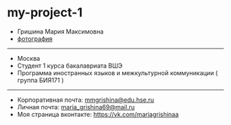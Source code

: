 # my-project-1
- Гришина Мария Максимовна
- [фотография](https://pp.userapi.com/c841238/v841238571/3f922/y-pkoaFyM3U.jpg)
***********
- Москва
- Студент 1 курса бакалавриата ВШЭ
- Программа иностранных языков и межкультурной коммуникации ( группа БИЯ171 )
***********
- Корпоративная почта: mmgrishina@edu.hse.ru
- Личная почта: maria_grishina69@mail.ru
- Моя страница вконтакте: <https://vk.com/mariagrishinaa>

